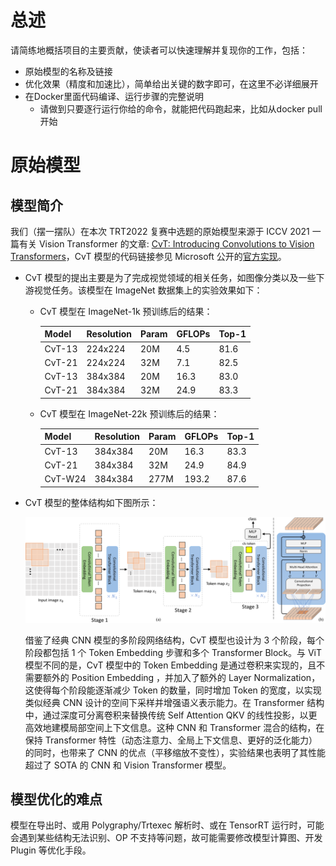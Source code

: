 # 总述
请简练地概括项目的主要贡献，使读者可以快速理解并复现你的工作，包括：
- 原始模型的名称及链接
- 优化效果（精度和加速比），简单给出关键的数字即可，在这里不必详细展开
- 在Docker里面代码编译、运行步骤的完整说明
  - 请做到只要逐行运行你给的命令，就能把代码跑起来，比如从docker pull开始

# 原始模型
## 模型简介
我们（摆一摆队）在本次 TRT2022 复赛中选题的原始模型来源于 ICCV 2021 一篇有关 Vision Transformer 的文章: [CvT: Introducing Convolutions to Vision Transformers](https://arxiv.org/abs/2103.15808)，CvT 模型的代码链接参见 Microsoft 公开的[官方实现](https://github.com/microsoft/CvT)。
- CvT 模型的提出主要是为了完成视觉领域的相关任务，如图像分类以及一些下游视觉任务。该模型在 ImageNet 数据集上的实验效果如下：
  - CvT 模型在 ImageNet-1k 预训练后的结果：

    | Model  | Resolution | Param | GFLOPs | Top-1 |
    |--------|------------|-------|--------|-------|
    | CvT-13 | 224x224    | 20M   | 4.5    | 81.6  |
    | CvT-21 | 224x224    | 32M   | 7.1    | 82.5  |
    | CvT-13 | 384x384    | 20M   | 16.3   | 83.0  |
    | CvT-21 | 384x384    | 32M   | 24.9   | 83.3  |
  - CvT 模型在 ImageNet-22k 预训练后的结果：

    | Model   | Resolution | Param | GFLOPs | Top-1 |
    |---------|------------|-------|--------|-------|
    | CvT-13  | 384x384    | 20M   | 16.3   | 83.3  |
    | CvT-21  | 384x384    | 32M   | 24.9   | 84.9  |
    | CvT-W24 | 384x384    | 277M  | 193.2  | 87.6  |
- CvT 模型的整体结构如下图所示：

  ![](figures/pipeline.svg)

  借鉴了经典 CNN 模型的多阶段网络结构，CvT 模型也设计为 3 个阶段，每个阶段都包括 1 个 Token Embedding 步骤和多个 Transformer Block。与 ViT 模型不同的是，CvT 模型中的 Token Embedding 是通过卷积来实现的，且不需要额外的 Position Embedding ，并加入了额外的 Layer Normalization，这使得每个阶段能逐渐减少 Token 的数量，同时增加 Token 的宽度，以实现类似经典 CNN 设计的空间下采样并增强语义表示能力。在 Transformer 结构中，通过深度可分离卷积来替换传统 Self Attention QKV 的线性投影，以更高效地建模局部空间上下文信息。这种 CNN 和 Transformer 混合的结构，在保持 Transformer 特性（动态注意力、全局上下文信息、更好的泛化能力）的同时，也带来了 CNN 的优点（平移缩放不变性），实验结果也表明了其性能超过了 SOTA 的 CNN 和 Vision Transformer 模型。


## 模型优化的难点
模型在导出时、或用 Polygraphy/Trtexec 解析时、或在 TensorRT 运行时，可能会遇到某些结构无法识别、OP 不支持等问题，故可能需要修改模型计算图、开发 Plugin 等优化手段。

